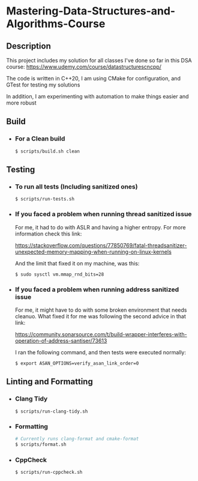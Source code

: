 # Mastering-Data-Structures-and-Algorithms-Course

## Description

This project includes my solution for all classes I've done so far in this DSA course: <https://www.udemy.com/course/datastructurescncpp/>

The code is written in C++20, I am using CMake for configuration, and GTest for testing my solutions

In addition, I am experimenting with automation to make things easier and more robust

## Build

* ### For a Clean build

  ``` $ scripts/build.sh clean ```

## Testing

* ### To run all tests (Including sanitized ones)

  ``` $ scripts/run-tests.sh ```

* ### If you faced a problem when running thread sanitized issue

  For me, it had to do with ASLR and having a higher entropy. For more information check this link:

  <https://stackoverflow.com/questions/77850769/fatal-threadsanitizer-unexpected-memory-mapping-when-running-on-linux-kernels>

  And the limit that fixed it on my machine, was this:

  ``` $ sudo sysctl vm.mmap_rnd_bits=28 ```

* ### If you faced a problem when running address sanitized issue

  For me, it might have to do with some broken environment that needs cleanuo.  What fixed it for me was following the second advice in that link:

  <https://community.sonarsource.com/t/build-wrapper-interferes-with-operation-of-address-santiser/73613>

  I ran the following command, and then tests were executed normally:

  ``` $ export ASAN_OPTIONS=verify_asan_link_order=0 ```

## Linting and Formatting

* ### Clang Tidy

  ``` $ scripts/run-clang-tidy.sh ```

* ### Formatting

  ```bash
  # Currently runs clang-format and cmake-format
  $ scripts/format.sh
  ```

* ### CppCheck

  ``` $ scripts/run-cppcheck.sh ```
